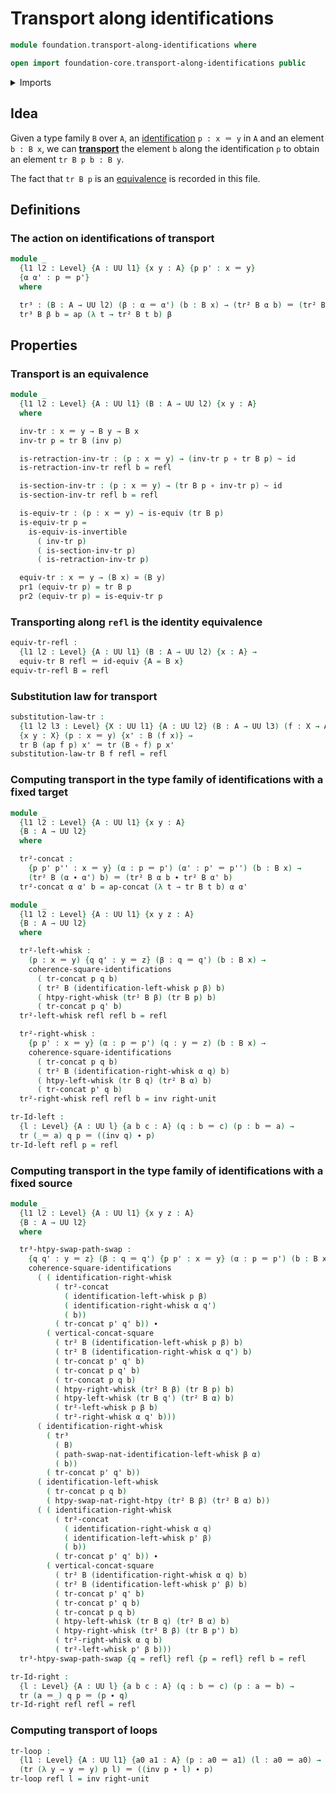 # Transport along identifications

```agda
module foundation.transport-along-identifications where

open import foundation-core.transport-along-identifications public
```

<details><summary>Imports</summary>

```agda
open import foundation.action-on-identifications-functions
open import foundation.commuting-squares-of-identifications
open import foundation.dependent-pair-types
open import foundation.homotopies
open import foundation.path-algebra
open import foundation.universe-levels

open import foundation-core.equivalences
open import foundation-core.function-types
open import foundation-core.identity-types
open import foundation-core.whiskering-homotopies
```

</details>

## Idea

Given a type family `B` over `A`, an
[identification](foundation-core.identity-types.md) `p : x ＝ y` in `A` and an
element `b : B x`, we can
[**transport**](foundation-core.transport-along-identifications.md) the element
`b` along the identification `p` to obtain an element `tr B p b : B y`.

The fact that `tr B p` is an [equivalence](foundation-core.equivalences.md) is
recorded in this file.

## Definitions

### The action on identifications of transport

```agda
module _
  {l1 l2 : Level} {A : UU l1} {x y : A} {p p' : x ＝ y}
  {α α' : p ＝ p'}
  where

  tr³ : (B : A → UU l2) (β : α ＝ α') (b : B x) → (tr² B α b) ＝ (tr² B α' b)
  tr³ B β b = ap (λ t → tr² B t b) β
```

## Properties

### Transport is an equivalence

```agda
module _
  {l1 l2 : Level} {A : UU l1} (B : A → UU l2) {x y : A}
  where

  inv-tr : x ＝ y → B y → B x
  inv-tr p = tr B (inv p)

  is-retraction-inv-tr : (p : x ＝ y) → (inv-tr p ∘ tr B p) ~ id
  is-retraction-inv-tr refl b = refl

  is-section-inv-tr : (p : x ＝ y) → (tr B p ∘ inv-tr p) ~ id
  is-section-inv-tr refl b = refl

  is-equiv-tr : (p : x ＝ y) → is-equiv (tr B p)
  is-equiv-tr p =
    is-equiv-is-invertible
      ( inv-tr p)
      ( is-section-inv-tr p)
      ( is-retraction-inv-tr p)

  equiv-tr : x ＝ y → (B x) ≃ (B y)
  pr1 (equiv-tr p) = tr B p
  pr2 (equiv-tr p) = is-equiv-tr p
```

### Transporting along `refl` is the identity equivalence

```agda
equiv-tr-refl :
  {l1 l2 : Level} {A : UU l1} (B : A → UU l2) {x : A} →
  equiv-tr B refl ＝ id-equiv {A = B x}
equiv-tr-refl B = refl
```

### Substitution law for transport

```agda
substitution-law-tr :
  {l1 l2 l3 : Level} {X : UU l1} {A : UU l2} (B : A → UU l3) (f : X → A)
  {x y : X} (p : x ＝ y) {x' : B (f x)} →
  tr B (ap f p) x' ＝ tr (B ∘ f) p x'
substitution-law-tr B f refl = refl
```

### Computing transport in the type family of identifications with a fixed target

```agda
module _
  {l1 l2 : Level} {A : UU l1} {x y : A}
  {B : A → UU l2}
  where

  tr²-concat :
    {p p' p'' : x ＝ y} (α : p ＝ p') (α' : p' ＝ p'') (b : B x) →
    (tr² B (α ∙ α') b) ＝ (tr² B α b ∙ tr² B α' b)
  tr²-concat α α' b = ap-concat (λ t → tr B t b) α α'

module _
  {l1 l2 : Level} {A : UU l1} {x y z : A}
  {B : A → UU l2}
  where

  tr²-left-whisk :
    (p : x ＝ y) {q q' : y ＝ z} (β : q ＝ q') (b : B x) →
    coherence-square-identifications
      ( tr-concat p q b)
      ( tr² B (identification-left-whisk p β) b)
      ( htpy-right-whisk (tr² B β) (tr B p) b)
      ( tr-concat p q' b)
  tr²-left-whisk refl refl b = refl

  tr²-right-whisk :
    {p p' : x ＝ y} (α : p ＝ p') (q : y ＝ z) (b : B x) →
    coherence-square-identifications
      ( tr-concat p q b)
      ( tr² B (identification-right-whisk α q) b)
      ( htpy-left-whisk (tr B q) (tr² B α) b)
      ( tr-concat p' q b)
  tr²-right-whisk refl refl b = inv right-unit

tr-Id-left :
  {l : Level} {A : UU l} {a b c : A} (q : b ＝ c) (p : b ＝ a) →
  tr (_＝ a) q p ＝ ((inv q) ∙ p)
tr-Id-left refl p = refl
```

### Computing transport in the type family of identifications with a fixed source

```agda
module _
  {l1 l2 : Level} {A : UU l1} {x y z : A}
  {B : A → UU l2}
  where

  tr³-htpy-swap-path-swap :
    {q q' : y ＝ z} (β : q ＝ q') {p p' : x ＝ y} (α : p ＝ p') (b : B x) →
    coherence-square-identifications
      ( ( identification-right-whisk
          ( tr²-concat
            ( identification-left-whisk p β)
            ( identification-right-whisk α q')
            ( b))
          ( tr-concat p' q' b)) ∙
        ( vertical-concat-square
          ( tr² B (identification-left-whisk p β) b)
          ( tr² B (identification-right-whisk α q') b)
          ( tr-concat p' q' b)
          ( tr-concat p q' b)
          ( tr-concat p q b)
          ( htpy-right-whisk (tr² B β) (tr B p) b)
          ( htpy-left-whisk (tr B q') (tr² B α) b)
          ( tr²-left-whisk p β b)
          ( tr²-right-whisk α q' b)))
      ( identification-right-whisk
        ( tr³
          ( B)
          ( path-swap-nat-identification-left-whisk β α)
          ( b))
        ( tr-concat p' q' b))
      ( identification-left-whisk
        ( tr-concat p q b)
        ( htpy-swap-nat-right-htpy (tr² B β) (tr² B α) b))
      ( ( identification-right-whisk
          ( tr²-concat
            ( identification-right-whisk α q)
            ( identification-left-whisk p' β)
            ( b))
          ( tr-concat p' q' b)) ∙
        ( vertical-concat-square
          ( tr² B (identification-right-whisk α q) b)
          ( tr² B (identification-left-whisk p' β) b)
          ( tr-concat p' q' b)
          ( tr-concat p' q b)
          ( tr-concat p q b)
          ( htpy-left-whisk (tr B q) (tr² B α) b)
          ( htpy-right-whisk (tr² B β) (tr B p') b)
          ( tr²-right-whisk α q b)
          ( tr²-left-whisk p' β b)))
  tr³-htpy-swap-path-swap {q = refl} refl {p = refl} refl b = refl

tr-Id-right :
  {l : Level} {A : UU l} {a b c : A} (q : b ＝ c) (p : a ＝ b) →
  tr (a ＝_) q p ＝ (p ∙ q)
tr-Id-right refl refl = refl
```

### Computing transport of loops

```agda
tr-loop :
  {l1 : Level} {A : UU l1} {a0 a1 : A} (p : a0 ＝ a1) (l : a0 ＝ a0) →
  (tr (λ y → y ＝ y) p l) ＝ ((inv p ∙ l) ∙ p)
tr-loop refl l = inv right-unit
```
